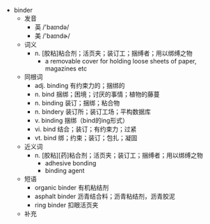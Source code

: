 - binder
  - 发音
    - 英 /'baɪndə/
    - 美 /'baɪndɚ/
  - 词义
    - n. [胶粘]粘合剂；活页夹；装订工；捆缚者；用以绑缚之物
      - a removable cover for holding loose sheets of paper, magazines etc
  - 同根词
    - adj. binding 有约束力的；捆绑的
    - n. bind 捆绑；困境；讨厌的事情；植物的藤蔓
    - n. binding 装订；捆绑；粘合物
    - n. bindery 装订所；装订工场；平构数据库
    - v. binding 捆绑（bind的ing形式）
    - vi. bind 结合；装订；有约束力；过紧
    - vt. bind 绑；约束；装订；包扎；凝固
  - 近义词
    - n. [胶粘][药]粘合剂；活页夹；装订工；捆缚者；用以绑缚之物
      - adhesive bonding
      - binding agent
  - 短语
    - organic binder 有机粘结剂
    - asphalt binder 沥青结合料；沥青粘结剂，沥青胶泥
    - ring binder 扣眼活页夹
  - 补充